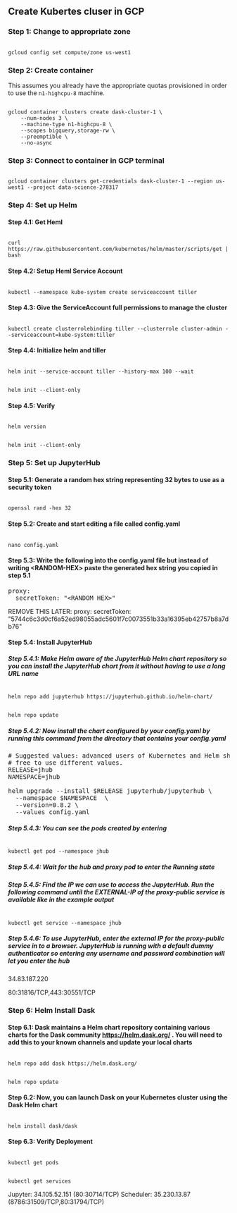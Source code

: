 ## Create Kubertes cluser in GCP

### Step 1: Change to appropriate zone
<code>
gcloud config set compute/zone us-west1
</code>

### Step 2: Create container
This assumes you already have the appropriate quotas provisioned in order to use the <code>n1-highcpu-8</code> machine.

<code>
gcloud container clusters create dask-cluster-1 \
    --num-nodes 3 \
    --machine-type n1-highcpu-8 \
    --scopes bigquery,storage-rw \
    --preemptible \
    --no-async
</code>

### Step 3: Connect to container in GCP terminal
<code>
gcloud container clusters get-credentials dask-cluster-1 --region us-west1 --project data-science-278317
</code>

### Step 4: Set up Helm
#### Step 4.1: Get Heml
<code>
curl https://raw.githubusercontent.com/kubernetes/helm/master/scripts/get | bash
</code>

#### Step 4.2: Setup Heml Service Account
<code>
kubectl --namespace kube-system create serviceaccount tiller
</code>

#### Step 4.3: Give the ServiceAccount full permissions to manage the cluster
<code>
kubectl create clusterrolebinding tiller --clusterrole cluster-admin --serviceaccount=kube-system:tiller
</code>

#### Step 4.4: Initialize helm and tiller
<code>
helm init --service-account tiller --history-max 100 --wait
</code>

<p/><p/>
<code>
helm init --client-only
</code>

#### Step 4.5: Verify
<code>
helm version
</code>

<p/><p/>
<code>
helm init --client-only
</code>

### Step 5: Set up JupyterHub
#### Step 5.1: Generate a random hex string representing 32 bytes to use as a security token
<code>
openssl rand -hex 32
</code>

#### Step 5.2: Create and start editing a file called config.yaml
<code>
nano config.yaml
</code>

#### Step 5.3: Write the following into the config.yaml file but instead of writing &lt;RANDOM-HEX&gt; paste the generated hex string you copied in step 5.1
<pre>
proxy:
  secretToken: "&lt;RANDOM_HEX&gt;"
</pre>

REMOVE THIS LATER:
proxy:
  secretToken: "5744c6c3d0cf6a52ed98055adc5601f7c0073551b33a16395eb42757b8a7db76"

#### Step 5.4: Install JupyterHub
##### Step 5.4.1: Make Helm aware of the JupyterHub Helm chart repository so you can install the JupyterHub chart from it without having to use a long URL name
<code>
helm repo add jupyterhub https://jupyterhub.github.io/helm-chart/
</code>

<p/><p/>
<code>
helm repo update
</code>

##### Step 5.4.2: Now install the chart configured by your config.yaml by running this command from the directory that contains your config.yaml
<pre>
# Suggested values: advanced users of Kubernetes and Helm should feel
# free to use different values.
RELEASE=jhub
NAMESPACE=jhub

helm upgrade --install $RELEASE jupyterhub/jupyterhub \
  --namespace $NAMESPACE  \
  --version=0.8.2 \
  --values config.yaml
</pre>

##### Step 5.4.3: You can see the pods created by entering
<code>
kubectl get pod --namespace jhub
</code>

##### Step 5.4.4: Wait for the hub and proxy pod to enter the <i>Running</i> state

##### Step 5.4.5: Find the IP we can use to access the JupyterHub. Run the following command until the EXTERNAL-IP of the proxy-public service is available like in the example output
<code>
kubectl get service --namespace jhub
</code>

##### Step 5.4.6: To use JupyterHub, enter the external IP for the proxy-public service in to a browser. JupyterHub is running with a default dummy authenticator so entering any username and password combination will let you enter the hub

34.83.187.220

80:31816/TCP,443:30551/TCP

### Step 6: Helm Install Dask
#### Step 6.1: Dask maintains a Helm chart repository containing various charts for the Dask community https://helm.dask.org/ . You will need to add this to your known channels and update your local charts
<code>
helm repo add dask https://helm.dask.org/
</code>

<p/><p/>
<code>
helm repo update
</code>

#### Step 6.2: Now, you can launch Dask on your Kubernetes cluster using the Dask Helm chart
<code>
helm install dask/dask
</code>

#### Step 6.3: Verify Deployment
<code>
kubectl get pods
</code>

<p/><p/>
<code>
kubectl get services
</code>


Jupyter:    34.105.52.151 (80:30714/TCP)
Scheduler:  35.230.13.87 (8786:31509/TCP,80:31794/TCP)
